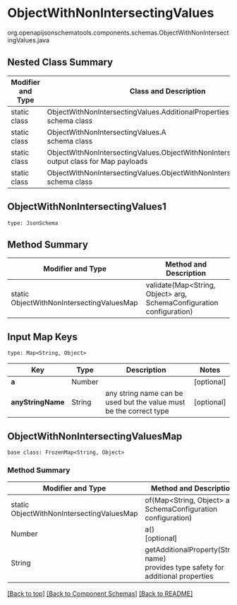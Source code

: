 # ObjectWithNonIntersectingValues
org.openapijsonschematools.components.schemas.ObjectWithNonIntersectingValues.java

## Nested Class Summary
| Modifier and Type | Class and Description |
| ----------------- | ---------------------- |
| static class | ObjectWithNonIntersectingValues.AdditionalProperties<br> schema class |
| static class | ObjectWithNonIntersectingValues.A<br> schema class |
| static class | ObjectWithNonIntersectingValues.ObjectWithNonIntersectingValuesMap<br> output class for Map payloads |
| static class | ObjectWithNonIntersectingValues.ObjectWithNonIntersectingValues1<br> schema class |

## ObjectWithNonIntersectingValues1
```
type: JsonSchema
```

## Method Summary
| Modifier and Type | Method and Description |
| ----------------- | ---------------------- |
| static ObjectWithNonIntersectingValuesMap | validate(Map<String, Object> arg, SchemaConfiguration configuration) |

## Input Map Keys
```
type: Map<String, Object>
```
Key | Type |  Description | Notes
------------ | ------------- | ------------- | -------------
**a** | Number |  | [optional]
**anyStringName** | String | any string name can be used but the value must be the correct type | [optional]

## ObjectWithNonIntersectingValuesMap
```
base class: FrozenMap<String, Object>
```

### Method Summary
| Modifier and Type | Method and Description |
| ----------------- | ---------------------- |
| static ObjectWithNonIntersectingValuesMap | of(Map<String, Object> arg, SchemaConfiguration configuration) |
| Number | a()<br>[optional] |
| String | getAdditionalProperty(String name)<br>provides type safety for additional properties |

[[Back to top]](#top) [[Back to Component Schemas]](../../../README.md#Component-Schemas) [[Back to README]](../../../README.md)
